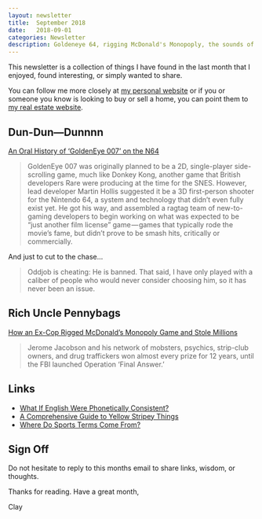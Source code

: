 ```yaml
---
layout: newsletter
title:  September 2018
date:   2018-09-01
categories: Newsletter
description: Goldeneye 64, rigging McDonald's Monopoply, the sounds of English, yellow things that hurt
---
```


This newsletter is a collection of things I have found in the last month that I enjoyed, found interesting, or simply wanted to share.

You can follow me more closely at [my personal website](http://claycarson.net "Personal Website") or if you or someone you know is looking to buy or sell a home, you can point them to [my real estate website](http://claycarson.com "Business Website ").

## Dun-Dun—Dunnnn

[An Oral History of ‘GoldenEye 007’ on the N64](https://melmagazine.com/an-oral-history-of-goldeneye-007-on-the-n64-129844f1c5ab)

> GoldenEye 007 was originally planned to be a 2D, single-player side-scrolling game, much like Donkey Kong, another game that British developers Rare were producing at the time for the SNES. However, lead developer Martin Hollis suggested it be a 3D first-person shooter for the Nintendo 64, a system and technology that didn’t even fully exist yet. He got his way, and assembled a ragtag team of new-to-gaming developers to begin working on what was expected to be “just another film license” game — games that typically rode the movie’s fame, but didn’t prove to be smash hits, critically or commercially.

And just to cut to the chase…

> Oddjob is cheating: He is banned. That said, I have only played with a caliber of people who would never consider choosing him, so it has never been an issue.

## Rich Uncle Pennybags

[How an Ex-Cop Rigged McDonald’s Monopoly Game and Stole Millions](https://www.thedailybeast.com/how-an-ex-cop-rigged-mcdonalds-monopoly-game-and-stole-millions "How an Ex-Cop Rigged McDonald’s Monopoly Game and Stole Millions")

> Jerome Jacobson and his network of mobsters, psychics, strip-club owners, and drug traffickers won almost every prize for 12 years, until the FBI launched Operation ‘Final Answer.’

## Links

- [What If English Were Phonetically Consistent?](https://youtu.be/A8zWWp0akUU "What If English Were Phonetically Consistent?")
- [A Comprehensive Guide to Yellow Stripey Things](https://kottke.org/18/08/a-comprehensive-guide-to-yellow-stripey-things "A Comprehensive Guide to Yellow Stripey Things")
- [Where Do Sports Terms Come From?](https://www.nytimes.com/2018/08/06/sports/sports-cliches-metaphors.html "We Use Sports Terms All the Time. But Where Do They Come From?")

## Sign Off

Do not hesitate to reply to this months email to share links, wisdom, or thoughts.

Thanks for reading. Have a great month,

Clay
